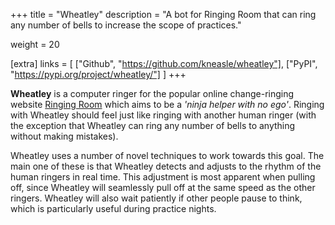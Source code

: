 +++
title = "Wheatley"
description = "A bot for Ringing Room that can ring any number of bells to increase the scope of practices."

weight = 20

[extra]
links = [
    ["Github", "https://github.com/kneasle/wheatley"],
    ["PyPI", "https://pypi.org/project/wheatley/"]
]
+++

**Wheatley** is a computer ringer for the popular online change-ringing website
[Ringing Room](https://ringingroom.com) which aims to be a _'ninja helper with no ego'_.  Ringing
with Wheatley should feel just like ringing with another human ringer (with the exception that
Wheatley can ring any number of bells to anything without making mistakes).

<!-- more -->

Wheatley uses a number of novel techniques to work towards this goal.  The main one of these is that
Wheatley detects and adjusts to the rhythm of the human ringers in real time.  This adjustment is
most apparent when pulling off, since Wheatley will seamlessly pull off at the same speed as the
other ringers.  Wheatley will also wait patiently if other people pause to think, which is
particularly useful during practice nights.

<!--

## It's Summer of 2020

Wheatley is a product of my long summer holiday in 2020.  I'm sure the year 2020 will be imprinted
in everyone's memories as the year the world was put on pause, so it goes without saying that not
much was happening that summer.

The biggest effect of COVID on from my routine that summer was the loss of my main hobby - ringing
church bells.  Anyone who's been ringing will see the problem - ringing requires people to stand in
close company in poorly ventalated rooms for large periods of time, which is not exactly compatible
with a highly infections airbourne disease.

Not to be put off by something as small as a global pandemic, ringing _does_ continue.  Two American
ringers created a way for us to 'ring' together whilst not leaving our homes.  The result is
['Ringing Room'](https://ringingroom.com), a website that simulates ringing real bells by allowing
multiple ringers to make the sounds of real life bells and have those sounds syncronised across all
the ringers in a 'room'.  I say 'ring' in quotes here, because ringing on Ringing Room leaves
something to be desired when compared to 'real' ringing (this is not a criticism of Ringing Room -
I, and many many other people, are incredibly grateful to Bryn and Leland for the ability to keep
our hobby going).

On a positive note, online ringing does present some opportunites over real bells and ropes - for
the first time, it is fairly straightforward for a computer program to interact with human ringers
in a (hopefully) constructive way.  Ringing is already pretty unique in that it is mathematically
well-defined, which means that computer-aided ringing programs have existed for a while (the most
popular such program is [Abel](http://www.abelsim.co.uk/)).

However, all existing programs fall short in my opinion in one regard - ringing with them doesn't
feel like ringing with another ringer; they usually make little or no consideration to the human
ringers.  But this seems silly - computers should work around us, not the other way around.

## Enter Wheatley

Therefore, Matthew Johnson and I built Wheatley in order to fill this niche - Wheatley can
**constructively** ring only a few bells in a practice without requiring the human ringers to behave
any differently.

-->
